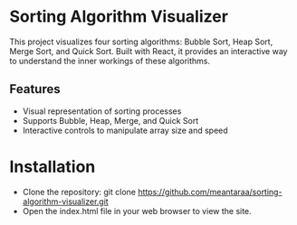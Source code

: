 # Sorting Algorithm Visualizer

This project visualizes four sorting algorithms: Bubble Sort, Heap Sort, Merge Sort, and Quick Sort. Built with React, it provides an interactive way to understand the inner workings of these algorithms.

## Features
- Visual representation of sorting processes
- Supports Bubble, Heap, Merge, and Quick Sort
- Interactive controls to manipulate array size and speed

# Installation
- Clone the repository: git clone https://github.com/meantaraa/sorting-algorithm-visualizer.git
- Open the index.html file in your web browser to view the site. 

